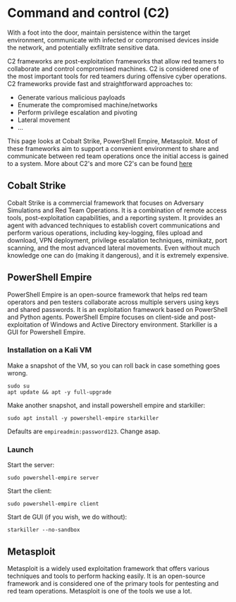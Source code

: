 # Command and control (C2)

With a foot into the door, maintain persistence within the target environment, communicate with 
infected or compromised devices inside the network, and potentially exfiltrate sensitive data.

C2 frameworks are post-exploitation frameworks that allow red teamers to collaborate and control compromised machines. 
C2 is considered one of the most important tools for red teamers during offensive cyber operations. 
C2 frameworks provide fast and straightforward approaches to:

* Generate various malicious payloads
* Enumerate the compromised machine/networks
* Perform privilege escalation and pivoting
* Lateral movement 
* ...

This page looks at Cobalt Strike, PowerShell Empire,  Metasploit. Most of these frameworks aim to support a 
convenient environment to share and communicate between red team operations once the initial access is gained to a 
system. More about C2's and more C2's can be found [here](morec2s.md)

## Cobalt Strike

Cobalt Strike is a commercial framework that focuses on Adversary Simulations and Red Team Operations. It is a 
combination of remote access tools, post-exploitation capabilities, and a reporting system. It provides an agent 
with advanced techniques to establish covert communications and perform various operations, including key-logging, 
files upload and download, VPN deployment, privilege escalation techniques, mimikatz, port scanning, and the most 
advanced lateral movements. Even without much knowledge one can do (making it dangerous), and it is extremely expensive.

## PowerShell Empire

PowerShell Empire is an open-source framework that helps red team operators and pen testers collaborate across 
multiple servers using keys and shared passwords. It is an exploitation framework based on PowerShell and 
Python agents. PowerShell Empire focuses on client-side and post-exploitation of Windows and Active Directory 
environment. Starkiller is a GUI for Powershell Empire.

### Installation on a Kali VM

Make a snapshot of the VM, so you can roll back in case something goes wrong.

    sudo su
    apt update && apt -y full-upgrade

Make another snapshot, and install powershell empire and starkiller:

    sudo apt install -y powershell-empire starkiller

Defaults are `empireadmin:password123`. Change asap.

### Launch

Start the server:

    sudo powershell-empire server 

Start the client:

    sudo powershell-empire client 

Start de GUI (if you wish, we do without):

    starkiller --no-sandbox

## Metasploit 

Metasploit is a widely used exploitation framework that offers various techniques and tools to perform hacking 
easily. It is an open-source framework and is considered one of the primary tools for pentesting and red team 
operations. Metasploit is one of the tools we use a lot.